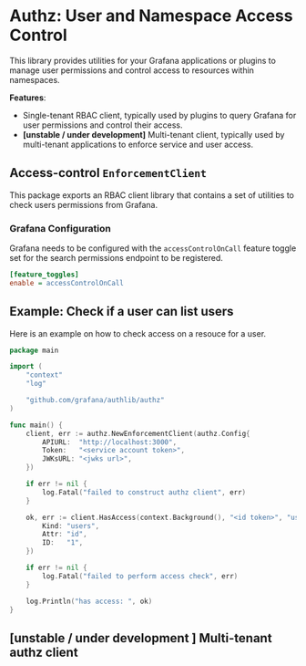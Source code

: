 # Authz: User and Namespace Access Control

This library provides utilities for your Grafana applications or plugins to manage user permissions and control access to resources within namespaces.

**Features**:

- Single-tenant RBAC client, typically used by plugins to query Grafana for user permissions and control their access.
- **[unstable / under development]** Multi-tenant client, typically used by multi-tenant applications to enforce service and user access.

## Access-control `EnforcementClient`

This package exports an RBAC client library that contains a set of utilities to check users permissions from Grafana.

### Grafana Configuration

Grafana needs to be configured with the `accessControlOnCall` feature toggle set for the search permissions endpoint to be registered.

```ini
[feature_toggles]
enable = accessControlOnCall
```

## Example: Check if a user can list users

Here is an example on how to check access on a resouce for a user.

```go
package main

import (
	"context"
	"log"

	"github.com/grafana/authlib/authz"
)

func main() {
	client, err := authz.NewEnforcementClient(authz.Config{
		APIURL:  "http://localhost:3000",
		Token:   "<service account token>",
		JWKsURL: "<jwks url>",
	})

	if err != nil {
		log.Fatal("failed to construct authz client", err)
	}

	ok, err := client.HasAccess(context.Background(), "<id token>", "users:read", authz.Resource{
		Kind: "users",
		Attr: "id",
		ID:   "1",
	})

	if err != nil {
		log.Fatal("failed to perform access check", err)
	}

	log.Println("has access: ", ok)
}
```

## [unstable / under development ] Multi-tenant authz client

<!-- TODO -->

